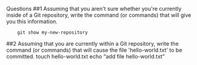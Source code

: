 Questions
##1 
Assuming that you aren't sure whether you're currently inside of a Git repository, write the command (or commands) that will give you this information.
	
		git show my-new-repository

##2 
Assuming that you are currently within a Git repository, write the command (or commands) that will cause the file 'hello-world.txt' to be committed.
		touch hello-world.txt
		echo “add file hello-world.txt”

